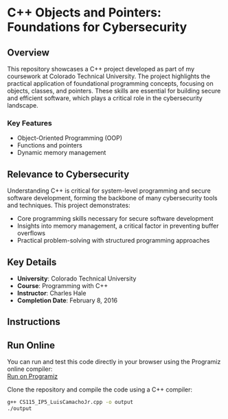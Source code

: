 # C++ Objects and Pointers: Foundations for Cybersecurity

## Overview

This repository showcases a C++ project developed as part of my coursework at Colorado Technical University. The project highlights the practical application of foundational programming concepts, focusing on objects, classes, and pointers. These skills are essential for building secure and efficient software, which plays a critical role in the cybersecurity landscape.

### Key Features

- Object-Oriented Programming (OOP)
- Functions and pointers
- Dynamic memory management

## Relevance to Cybersecurity

Understanding C++ is critical for system-level programming and secure software development, forming the backbone of many cybersecurity tools and techniques. This project demonstrates:

- Core programming skills necessary for secure software development
- Insights into memory management, a critical factor in preventing buffer overflows
- Practical problem-solving with structured programming approaches

## Key Details

- **University**: Colorado Technical University
- **Course**: Programming with C++
- **Instructor**: Charles Hale
- **Completion Date**: February 8, 2016

## Instructions

## Run Online
You can run and test this code directly in your browser using the Programiz online compiler:  
[Run on Programiz](https://www.programiz.com/online-compiler/565QVaYc0oVyV)

Clone the repository and compile the code using a C++ compiler:

```bash
g++ CS115_IP5_LuisCamachoJr.cpp -o output
./output
